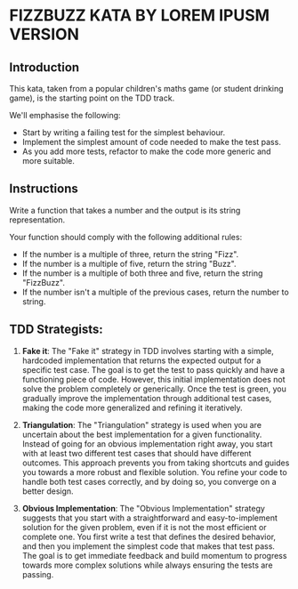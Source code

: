 # FIZZBUZZ KATA BY LOREM IPUSM VERSION

## Introduction

This kata, taken from a popular children's maths game (or student drinking game), is the starting point on the TDD track.

We'll emphasise the following:

- Start by writing a failing test for the simplest behaviour.
- Implement the simplest amount of code needed to make the test pass.
- As you add more tests, refactor to make the code more generic and more suitable.

## Instructions

Write a function that takes a number and the output is its string representation.

Your function should comply with the following additional rules:

- If the number is a multiple of three, return the string "Fizz".
- If the number is a multiple of five, return the string "Buzz".
- If the number is a multiple of both three and five, return the string "FizzBuzz".
- If the number isn't a multiple of the previous cases, return the number to string.

## TDD Strategists:

1. **Fake it**:
   The "Fake it" strategy in TDD involves starting with a simple, hardcoded implementation that returns the expected output for a specific test case. The goal is to get the test to pass quickly and have a functioning piece of code. However, this initial implementation does not solve the problem completely or generically. Once the test is green, you gradually improve the implementation through additional test cases, making the code more generalized and refining it iteratively.

2. **Triangulation**:
   The "Triangulation" strategy is used when you are uncertain about the best implementation for a given functionality. Instead of going for an obvious implementation right away, you start with at least two different test cases that should have different outcomes. This approach prevents you from taking shortcuts and guides you towards a more robust and flexible solution. You refine your code to handle both test cases correctly, and by doing so, you converge on a better design.

3. **Obvious Implementation**:
   The "Obvious Implementation" strategy suggests that you start with a straightforward and easy-to-implement solution for the given problem, even if it is not the most efficient or complete one. You first write a test that defines the desired behavior, and then you implement the simplest code that makes that test pass. The goal is to get immediate feedback and build momentum to progress towards more complex solutions while always ensuring the tests are passing.
